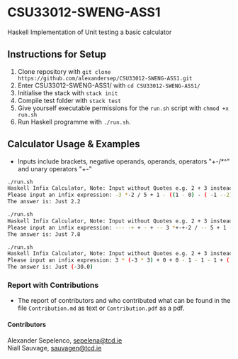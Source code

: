 # CSU33012-SWENG-ASS1
Haskell Implementation of Unit testing a basic calculator

## Instructions for Setup
1. Clone repository with `git clone https://github.com/alexandersep/CSU33012-SWENG-ASS1.git`
2. Enter CSU33012-SWENG-ASS1/ with `cd CSU33012-SWENG-ASS1/`
3. Initialise the stack with `stack init` 
4. Compile test folder with `stack test` 
5. Give yourself executable permissions for the `run.sh` script with `chmod +x run.sh`
6. Run Haskell programme with `./run.sh`.

## Calculator Usage & Examples 
* Inputs include brackets, negative operands, operands, operators "+-/\*^" and unary operators "+-"
```bash
./run.sh
Haskell Infix Calculator, Note: Input without Quotes e.g. 2 + 3 instead of "2 + 3"
Please input an infix expression: -3 *-2 / 5 + 1 - ((1 - 0) - ( -1 --2))*4
The answer is: Just 2.2

./run.sh
Haskell Infix Calculator, Note: Input without Quotes e.g. 2 + 3 instead of "2 + 3"
Please input an infix expression: --- -+ + - + -- 3 *+-+-2 / -- 5 + 1 - (  (- 1 - 0) - ( -1 --2)  )*  4
The answer is: Just 7.8

./run.sh
Haskell Infix Calculator, Note: Input without Quotes e.g. 2 + 3 instead of "2 + 3"
Please input an infix expression: 3 * (-3 * 3) + 0 + 0 - 1 - 1 - 1 + ( +0 + 0) *--4
The answer is: Just (-30.0)
```

### Report with Contributions
* The report of contributors and who contributed what can be found 
  in the file `Contribution.md` as text or `Contribution.pdf` as a pdf.

#### Contributors
Alexander Sepelenco, sepelena@tcd.ie \
Niall Sauvage, sauvagen@tcd.ie
